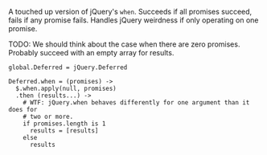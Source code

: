 A touched up version of jQuery's `when`. Succeeds if all promises succeed, fails
if any promise fails. Handles jQuery weirdness if only operating on one promise.

TODO: We should think about the case when there are zero promises. Probably
succeed with an empty array for results.

    global.Deferred = jQuery.Deferred

    Deferred.when = (promises) ->
      $.when.apply(null, promises)
      .then (results...) ->
        # WTF: jQuery.when behaves differently for one argument than it does for
        # two or more.
        if promises.length is 1
          results = [results]
        else
          results
